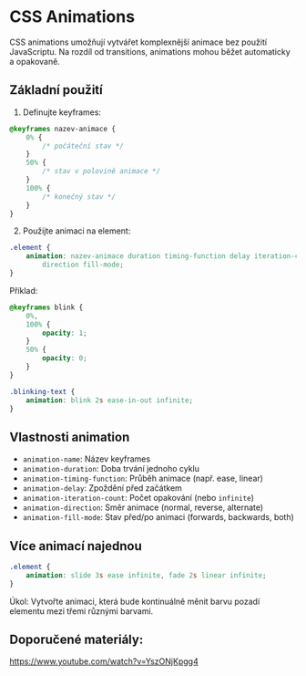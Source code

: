# CSS Animations

CSS animations umožňují vytvářet komplexnější animace bez použití JavaScriptu. Na rozdíl od transitions, animations mohou běžet automaticky a opakovaně.

## Základní použití

1. Definujte keyframes:

```css
@keyframes nazev-animace {
    0% {
        /* počáteční stav */
    }
    50% {
        /* stav v polovině animace */
    }
    100% {
        /* konečný stav */
    }
}
```

2. Použijte animaci na element:

```css
.element {
    animation: nazev-animace duration timing-function delay iteration-count
        direction fill-mode;
}
```

Příklad:

```css
@keyframes blink {
    0%,
    100% {
        opacity: 1;
    }
    50% {
        opacity: 0;
    }
}

.blinking-text {
    animation: blink 2s ease-in-out infinite;
}
```

## Vlastnosti animation

-   `animation-name`: Název keyframes
-   `animation-duration`: Doba trvání jednoho cyklu
-   `animation-timing-function`: Průběh animace (např. ease, linear)
-   `animation-delay`: Zpoždění před začátkem
-   `animation-iteration-count`: Počet opakování (nebo `infinite`)
-   `animation-direction`: Směr animace (normal, reverse, alternate)
-   `animation-fill-mode`: Stav před/po animaci (forwards, backwards, both)

## Více animací najednou

```css
.element {
    animation: slide 3s ease infinite, fade 2s linear infinite;
}
```

Úkol: Vytvořte animaci, která bude kontinuálně měnit barvu pozadí elementu mezi třemi různými barvami.

## Doporučené materiály:

https://www.youtube.com/watch?v=YszONjKpgg4
